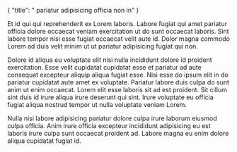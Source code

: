 {
  "title": " pariatur adipisicing officia non in"
}

Et id qui qui reprehenderit ex Lorem laboris. Labore fugiat qui amet pariatur officia dolore occaecat veniam exercitation ut do sunt occaecat laboris. Sint labore tempor nisi esse fugiat occaecat velit aute id. Dolor magna commodo Lorem ad duis velit minim ut ut pariatur adipisicing fugiat qui non.

Dolore id aliqua eu voluptate elit nisi nulla incididunt dolore id proident exercitation. Esse velit cupidatat cupidatat esse et pariatur ad aute consequat excepteur aliquip aliqua fugiat esse. Nisi esse do ipsum elit in do pariatur cupidatat aute amet ex voluptate. Pariatur labore duis culpa do sunt anim ut enim occaecat. Lorem elit esse laboris sit ad est proident. Sit cillum sint duis id irure aliqua irure deserunt qui sint. Irure voluptate eu officia fugiat aliqua nostrud tempor ut nulla voluptate veniam Lorem.

Nulla nisi labore adipisicing pariatur dolore culpa irure laborum eiusmod culpa officia. Anim irure officia excepteur incididunt adipisicing eu est laboris irure culpa sunt occaecat proident ad. Labore magna eu enim dolore aliqua cupidatat fugiat id.